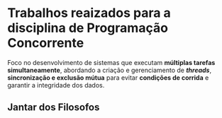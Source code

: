 # Trabalhos reaizados para a disciplina de Programação Concorrente
Foco no desenvolvimento de sistemas que executam **múltiplas tarefas simultaneamente**, abordando a criação e gerenciamento de ***threads***, **sincronização e exclusão mútua** para evitar **condições de corrida** e garantir a integridade dos dados. 


## Jantar dos Filosofos
